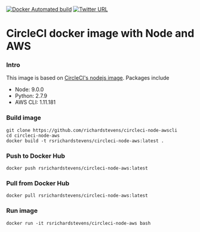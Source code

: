[![Docker Automated build](https://img.shields.io/docker/automated/jrottenberg/ffmpeg.svg?style=flat-square)](https://hub.docker.com/r/rsrichardstevens/circleci-node-aws/)
[![Twitter URL](https://img.shields.io/twitter/url/http/shields.io.svg?style=social)](https://github.com/richardstevens/circleci-node-aws)
# CircleCI docker image with Node and AWS

### Intro
This image is based on [CircleCI's nodejs image](https://hub.docker.com/r/circleci/node/). Packages include
- Node: 9.0.0
- Python: 2.7.9
- AWS CLI: 1.11.181

### Build image
```
git clone https://github.com/richardstevens/circleci-node-awscli
cd circleci-node-aws
docker build -t rsrichardstevens/circleci-node-aws:latest .
```

### Push to Docker Hub
```
docker push rsrichardstevens/circleci-node-aws:latest
```

### Pull from Docker Hub
```
docker pull rsrichardstevens/circleci-node-aws:latest
```

### Run image
```
docker run -it rsrichardstevens/circleci-node-aws bash
```
